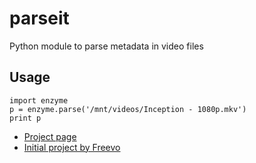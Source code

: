 parseit
=======
Python module to parse metadata in video files


Usage
-----

    import enzyme
    p = enzyme.parse('/mnt/videos/Inception - 1080p.mkv')
    print p


* [Project page](https://github.com/Diaoul/enzyme)
* [Initial project by Freevo](http://doc.freevo.org/2.0/Kaa#head-919960011a3523a465d1cacc57f2f8e7b0e8ad00)
